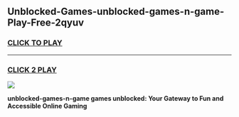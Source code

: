 
## Unblocked-Games-unblocked-games-n-game-Play-Free-2qyuv
<h3>
<a href="https://premium76.site?title=unblocked-games-n-game&ref=18A">CLICK TO PLAY</a></h3>
<hr>

<h3>
<a href="https://premium76.site?title=unblocked-games-n-game&ref=18A">CLICK 2 PLAY</a>
  
</h3>

<a href="https://premium76.site?title=unblocked-games-n-game&ref=18A"><img src="https://clearcache.store/games.png"></a>


**unblocked-games-n-game games unblocked: Your Gateway to Fun and Accessible Online Gaming**
